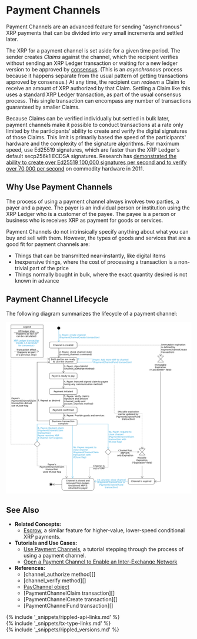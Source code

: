 # Payment Channels

Payment Channels are an advanced feature for sending "asynchronous" XRP payments that can be divided into very small increments and settled later.

The XRP for a payment channel is set aside for a given time period. The sender creates _Claims_ against the channel, which the recipient verifies without sending an XRP Ledger transaction or waiting for a new ledger version to be approved by [consensus](consensus.html). (This is an _asynchronous_ process because it happens separate from the usual pattern of getting transactions approved by consensus.) At any time, the recipient can _redeem_ a Claim to receive an amount of XRP authorized by that Claim. Settling a Claim like this uses a standard XRP Ledger transaction, as part of the usual consensus process. This single transaction can encompass any number of transactions guaranteed by smaller Claims.

Because Claims can be verified individually but settled in bulk later, payment channels make it possible to conduct transactions at a rate only limited by the participants' ability to create and verify the digital signatures of those Claims. This limit is primarily based the speed of the participants' hardware and the complexity of the signature algorithms. For maximum speed, use Ed25519 signatures, which are faster than the XRP Ledger's default secp256k1 ECDSA signatures. Research has [demonstrated the ability to create over Ed25519 100,000 signatures per second and to verify over 70,000 per second](https://ed25519.cr.yp.to/ed25519-20110926.pdf) on commodity hardware in 2011.


## Why Use Payment Channels

The process of using a payment channel always involves two parties, a payer and a payee. The payer is an individual person or institution using the XRP Ledger who is a customer of the payee. The payee is a person or business who is receives XRP as payment for goods or services.

Payment Channels do not intrinsically specify anything about what you can buy and sell with them. However, the types of goods and services that are a good fit for payment channels are:

- Things that can be transmitted near-instantly, like digital items
- Inexpensive things, where the cost of processing a transaction is a non-trivial part of the price
- Things normally bought in bulk, where the exact quantity desired is not known in advance


## Payment Channel Lifecycle

The following diagram summarizes the lifecycle of a payment channel:

[![Payment Channel Flow Diagram](img/paychan-flow.png)](img/paychan-flow.png)


## See Also

- **Related Concepts:**
    - [Escrow](escrow.html), a similar feature for higher-value, lower-speed conditional XRP payments.
- **Tutorials and Use Cases:**
    - [Use Payment Channels](use-payment-channels.html), a tutorial stepping through the process of using a payment channel.
    - [Open a Payment Channel to Enable an Inter-Exchange Network](open-a-payment-channel-to-enable-an-inter-exchange-network.html)
- **References:**
    - [channel_authorize method][]
    - [channel_verify method][]
    - [PayChannel object](paychannel.html)
    - [PaymentChannelClaim transaction][]
    - [PaymentChannelCreate transaction][]
    - [PaymentChannelFund transaction][]


<!--{# common link defs #}-->
{% include '_snippets/rippled-api-links.md' %}			
{% include '_snippets/tx-type-links.md' %}			
{% include '_snippets/rippled_versions.md' %}
